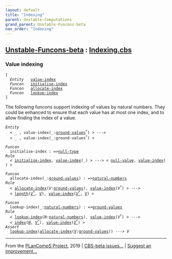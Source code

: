 ```yaml
---
layout: default
title: "Indexing"
parent: Unstable-Computations
grand_parent: Unstable-Funcons-beta
nav_order: "Indexing"
---
```


[Unstable-Funcons-beta] : [Indexing.cbs]
-----------------------------

### Value indexing
<div class="highlighter-rouge"><pre class="highlight"><code>[
  <i class="keyword">Entity</i>   <span class="name"><a href="#Name_value-index">value-index</a></span>
  <i class="keyword">Funcon</i>   <span class="name"><a href="#Name_initialise-index">initialise-index</a></span>
  <i class="keyword">Funcon</i>   <span class="name"><a href="#Name_allocate-index">allocate-index</a></span>
  <i class="keyword">Funcon</i>   <span class="name"><a href="#Name_lookup-index">lookup-index</a></span>
]</code></pre></div>


The following funcons support indexing of values by natural numbers.
They could be enhanced to ensure that each value has at most one index,
and to allow finding the index of a value.

<div class="highlighter-rouge"><pre class="highlight"><code><i class="keyword">Entity</i>
  < _ , <span class="ent-name"><span id="Name_value-index">value-index</span></span>(_:<span class="name"><a href="../../../../../../Funcons-beta/Values/Value-Types/index.html#Name_ground-values">ground-values</a></span><sup class="sup">*</sup>) > --->
  < _ , <span class="ent-name">value-index</span>(_:<span class="name">ground-values</span><sup class="sup">*</sup>) ></code></pre></div>

<div class="highlighter-rouge"><pre class="highlight"><code><i class="keyword">Funcon</i>
  <span class="name"><span id="Name_initialise-index">initialise-index</span></span> : =><span class="name"><a href="../../../../../../Funcons-beta/Values/Primitive/Null/index.html#Name_null-type">null-type</a></span>
<i class="keyword">Rule</i>
  < <span class="name"><a href="#Name_initialise-index">initialise-index</a></span>, <span class="ent-name"><a href="#Name_value-index">value-index</a></span>(_) > ---> < <span class="name"><a href="../../../../../../Funcons-beta/Values/Primitive/Null/index.html#Name_null-value">null-value</a></span>, <span class="ent-name"><a href="#Name_value-index">value-index</a></span>( ) ></code></pre></div>

<div class="highlighter-rouge"><pre class="highlight"><code><i class="keyword">Funcon</i>
  <span class="name"><span id="Name_allocate-index">allocate-index</span></span>(_:<span class="name"><a href="../../../../../../Funcons-beta/Values/Value-Types/index.html#Name_ground-values">ground-values</a></span>) : =><span class="name"><a href="../../../../../../Funcons-beta/Values/Primitive/Integers/index.html#Name_natural-numbers">natural-numbers</a></span>
<i class="keyword">Rule</i>
  < <span class="name"><a href="#Name_allocate-index">allocate-index</a></span>(<span id="Variable122_V"><i class="var">V</i></span>:<span class="name"><a href="../../../../../../Funcons-beta/Values/Value-Types/index.html#Name_ground-values">ground-values</a></span>), <span class="ent-name"><a href="#Name_value-index">value-index</a></span>(<span id="Variable138_V*"><i class="var">V<sup class="sup">*</sup></i></span>) > --->
  < <span class="name"><a href="../../../../../../Funcons-beta/Values/Composite/Sequences/index.html#Name_length">length</a></span>(<a href="#Variable138_V*"><i class="var">V<sup class="sup">*</sup></i></a>, <a href="#Variable122_V"><i class="var">V</i></a>), <span class="ent-name"><a href="#Name_value-index">value-index</a></span>(<a href="#Variable138_V*"><i class="var">V<sup class="sup">*</sup></i></a>, <a href="#Variable122_V"><i class="var">V</i></a>) ></code></pre></div>

<div class="highlighter-rouge"><pre class="highlight"><code><i class="keyword">Funcon</i>
  <span class="name"><span id="Name_lookup-index">lookup-index</span></span>(_:<span class="name"><a href="../../../../../../Funcons-beta/Values/Primitive/Integers/index.html#Name_natural-numbers">natural-numbers</a></span>) : =><span class="name"><a href="../../../../../../Funcons-beta/Values/Value-Types/index.html#Name_ground-values">ground-values</a></span>
<i class="keyword">Rule</i>
  < <span class="name"><a href="#Name_lookup-index">lookup-index</a></span>(<span id="Variable222_N"><i class="var">N</i></span>:<span class="name"><a href="../../../../../../Funcons-beta/Values/Primitive/Integers/index.html#Name_natural-numbers">natural-numbers</a></span>), <span class="ent-name"><a href="#Name_value-index">value-index</a></span>(<span id="Variable238_V*"><i class="var">V<sup class="sup">*</sup></i></span>) > --->
  < <span class="name"><a href="../../../../../../Funcons-beta/Values/Composite/Sequences/index.html#Name_index">index</a></span>(<a href="#Variable222_N"><i class="var">N</i></a>, <a href="#Variable238_V*"><i class="var">V<sup class="sup">*</sup></i></a>), <span class="ent-name"><a href="#Name_value-index">value-index</a></span>(<a href="#Variable238_V*"><i class="var">V<sup class="sup">*</sup></i></a>) >
<i class="keyword">Assert</i>
  <span class="name"><a href="#Name_lookup-index">lookup-index</a></span>(<span class="name"><a href="#Name_allocate-index">allocate-index</a></span>(<a href="#Variable320_V"><i class="var">V</i></a>:<span class="name"><a href="../../../../../../Funcons-beta/Values/Value-Types/index.html#Name_ground-values">ground-values</a></span>)) ---> <span id="Variable320_V"><i class="var">V</i></span></code></pre></div>



____

From the [PLanCompS Project], 2019 | [CBS-beta issues...] | [Suggest an improvement...]

[Indexing.cbs]: Indexing.cbs 
  "CBS SOURCE FILE"
[Funcons-beta]: /CBS-beta/docs/Funcons-beta
 "FUNCONS-BETA"
[Unstable-Funcons-beta]: /CBS-beta/docs/Unstable-Funcons-beta
  "UNSTABLE-FUNCONS-BETA"
[Languages-beta]: /CBS-beta/docs/Languages-beta
  "LANGUAGES-BETA"
[Unstable-Languages-beta]: /CBS-beta/docs/Unstable-Languages-beta
  "UNSTABLE-LANGUAGES-BETA"
[CBS-beta]:  "CBS-BETA"
[PLanCompS Project]: http://plancomps.org
  "PROGRAMMING LANGUAGE COMPONENTS AND SPECIFICATIONS PROJECT HOME PAGE"
[CBS-beta issues...]: https://github.com/plancomps/plancomps.github.io/issues
  "CBS-BETA ISSUE REPORTS ON GITHUB"
[Suggest an improvement...]: mailto:plancomps@gmail.com?Subject=CBS-beta%20-%20comment&Body=Re%3A%20CBS-beta%20specification%20at%20Unstable-Computations/Normal/Indexing/Indexing.cbs%0A%0AComment/Query/Issue/Suggestion%3A%0A%0A%0ASignature%3A%0A 
  "GENERATE AN EMAIL TEMPLATE"
